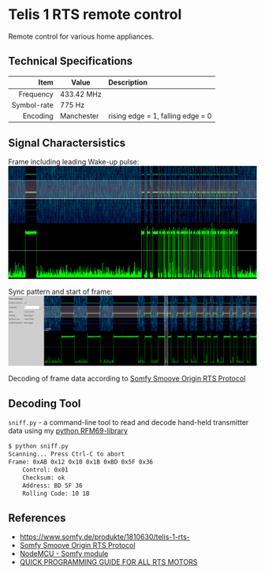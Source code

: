 # Telis 1 RTS remote control

Remote control for various home appliances.

## Technical Specifications

Item | Value | Description
-------------: | ------------- | :-------------
Frequency  | 433.42 MHz |
Symbol-rate | 775 Hz
Encoding | Manchester | rising edge = 1, falling edge = 0

## Signal Charactersistics

Frame including leading Wake-up pulse:
![Frame including WUP](docs/spectrum_magnitude.png)

Sync pattern and start of frame:
![Start of frame](docs/start_of_frame.png)

Decoding of frame data according to [Somfy Smoove Origin RTS Protocol](https://pushstack.wordpress.com/somfy-rts-protocol/)

## Decoding Tool

`sniff.py` - a command-line tool to read and decode hand-held transmitter data using my [python RFM69-library](https://github.com/henrythasler/rfm69)

```
$ python sniff.py
Scanning... Press Ctrl-C to abort
Frame: 0xAB 0x12 0x10 0x1B 0xBD 0x5F 0x36
    Control: 0x01
    Checksum: ok
    Address: BD 5F 36
    Rolling Code: 10 1B
```

## References

* https://www.somfy.de/produkte/1810630/telis-1-rts-
* [Somfy Smoove Origin RTS Protocol](https://pushstack.wordpress.com/somfy-rts-protocol/)
* [NodeMCU - Somfy module](https://nodemcu.readthedocs.io/en/master/en/modules/somfy/)
* [QUICK PROGRAMMING GUIDE FOR ALL RTS MOTORS](http://www.automatedshadeinc.com/files/motors/all-somfy-rts%20motors-programming-quick-guide-02-09.pdf)


